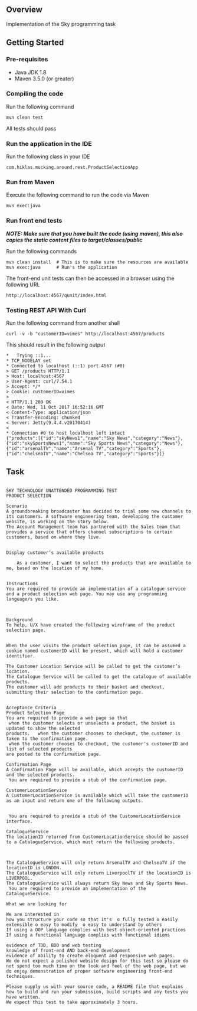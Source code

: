 ## Overview

Implementation of the Sky programming task

## Getting Started

### Pre-requisites

* Java JDK 1.8
* Maven 3.5.0 (or greater)


### Compiling the code 

Run the following command 

```
mvn clean test
```

All tests should pass


### Run the application in the IDE

Run the following class in your IDE

```
com.hiklas.mucking.around.rest.ProductSelectionApp
```

### Run from Maven

Execute the following command to run the code via Maven

```
mvn exec:java
```

### Run front end tests

***NOTE: Make sure that you have built the code (using maven), this also copies the static content files to target/classes/public***

Run the following commands

```
mvn clean install  # This is to make sure the resources are available 
mvn exec:java      # Run's the application 
```

The front-end unit tests can then be accessed in a browser using the following URL

```
http://localhost:4567/qunit/index.html
```

### Testing REST API With Curl

Run the following command from another shell

```
curl -v -b "customerID=vimes" http://localhost:4567/products
```

This should result in the following output

```
*   Trying ::1...
* TCP_NODELAY set
* Connected to localhost (::1) port 4567 (#0)
> GET /products HTTP/1.1
> Host: localhost:4567
> User-Agent: curl/7.54.1
> Accept: */*
> Cookie: customerID=vimes
> 
< HTTP/1.1 200 OK
< Date: Wed, 11 Oct 2017 16:52:16 GMT
< Content-Type: application/json
< Transfer-Encoding: chunked
< Server: Jetty(9.4.4.v20170414)
< 
* Connection #0 to host localhost left intact
{"products":[{"id":"skyNews1","name":"Sky News","category":"News"},{"id":"skySportsNews1","name":"Sky Sports News","category":"News"},{"id":"arsenalTV","name":"Arsenal TV","category":"Sports"},{"id":"chelseaTV","name":"Chelsea TV","category":"Sports"}]}
```



## Task

```

SKY TECHNOLOGY UNATTENDED PROGRAMMING TEST  
PRODUCT SELECTION 
 
Scenario 
A groundbreaking broadcaster has decided to trial some new channels to its customers. A software engineering team, developing the customer website, is working on the story below. 
The Account Management team has partnered with the Sales team that provides a service that offers channel subscriptions to certain customers, based on where they live. 
 
 
Display customer’s available products 
 	 
 	As a customer, I want to select the products that are available to me, based on the location of my home. 
 
 
Instructions 
You are required to provide an implementation of a catalogue service and a product selection web page. You may use any programming language/s you like. 
 
 
 	 
Background 
To help, U/X have created the following wireframe of the product selection page.  

 
When the user visits the product selection page, it can be assumed a cookie named customerID will be present, which will hold a customer identifier. 

The Customer Location Service will be called to get the customer’s location.  
The Catalogue Service will be called to get the catalogue of available products. 
The customer will add products to their basket and checkout, submitting their selection to the confirmation page.  
 	 
 
Acceptance Criteria 
Product Selection Page 
You are required to provide a web page so that 
 when the customer selects or unselects a product, the basket is updated to show the selected 
products.   when the customer chooses to checkout, the customer is taken to the confirmation page.  
 when the customer chooses to checkout, the customer’s customerID and list of selected products 
are posted to the confirmation page. 
 
Confirmation Page 
A Confirmation Page will be available, which accepts the customerID and the selected products.  
 You are required to provide a stub of the confirmation page. 
 
CustomerLocationService 
A CustomerLocationService is available which will take the customerID as an input and return one of the following outputs.  

 
 You are required to provide a stub of the CustomerLocationService interface. 
 
CatalogueService 
The locationID returned from CustomerLocationService should be passed to a CatalogueService, which must return the following products.  
 

 
The CatalogueService will only return ArsenalTV and ChelseaTV if the locationID is LONDON. 
The CatalogueService will only return LiverpoolTV if the locationID is LIVERPOOL. 
The CatalogueService will always return Sky News and Sky Sports News.  
 You are required to provide an implementation of the CatalogueService. 
 	 
What we are looking for 
 
We are interested in  
how you structure your code so that it's  o fully tested o easily extensible o easy to modify  o easy to understand by others 
If using a OOP language complies with best object-oriented practices 
If using a functional language complies with functional idioms

evidence of TDD, BDD and web testing 
knowledge of front-end AND back-end development 
evidence of ability to create eloquent and responsive web pages. 
We do not expect a polished website design for this test so please do not spend too much time on the look and feel of the web page, but we do enjoy demonstration of proper software engineering front-end techniques. 
 
Please supply us with your source code, a README file that explains how to build and run your submission, build scripts and any tests you have written. 
We expect this test to take approximately 3 hours.  
```

